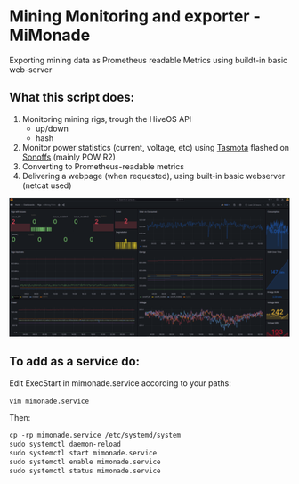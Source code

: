 # Mining Monitoring and exporter - MiMonade
Exporting mining data as Prometheus readable Metrics using buildt-in basic web-server 

## What this script does:
1. Monitoring mining rigs, trough the HiveOS API
   - up/down
   - hash
2. Monitor power statistics (current, voltage, etc) using [Tasmota](https://tasmota.github.io/docs/About/) flashed on [Sonoffs](https://sonoff.tech/product/diy-smart-switch/powr2/) (mainly POW R2)
3. Converting to Prometheus-readable metrics
4. Delivering a webpage (when requested), using built-in basic webserver (netcat used)

![Example](https://github.com/ilia92/Mimonade/blob/main/Grafana/grafana_example.png)

## To add as a service do:

Edit ExecStart in mimonade.service according to your paths:

```vim mimonade.service```

Then:
```
cp -rp mimonade.service /etc/systemd/system
sudo systemctl daemon-reload
sudo systemctl start mimonade.service
sudo systemctl enable mimonade.service
sudo systemctl status mimonade.service
```
